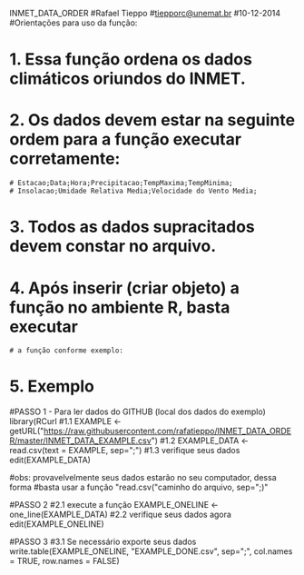 INMET_DATA_ORDER
                 #Rafael Tieppo
                 #tiepporc@unemat.br
                 #10-12-2014
#Orientações para uso da função:
# 1. Essa função ordena os dados climáticos oriundos do INMET.
# 2. Os dados devem estar na seguinte ordem para a função executar corretamente:
    # Estacao;Data;Hora;Precipitacao;TempMaxima;TempMinima;
    # Insolacao;Umidade Relativa Media;Velocidade do Vento Media;
# 3. Todos as dados supracitados devem constar no arquivo.
# 4. Após inserir (criar objeto) a função no ambiente R, basta executar
    # a função conforme exemplo:
# 5. Exemplo

#PASSO 1 - Para ler dados do GITHUB (local dos dados do exemplo)
library(RCurl
#1.1
EXAMPLE <-  getURL("https://raw.githubusercontent.com/rafatieppo/INMET_DATA_ORDER/master/INMET_DATA_EXAMPLE.csv")
#1.2
EXAMPLE_DATA <- read.csv(text = EXAMPLE, sep=";")
#1.3 verifique seus dados
edit(EXAMPLE_DATA)
 
#obs: provavelvelmente seus dados estarão no seu computador, dessa forma
      #basta usar a função "read.csv("caminho do arquivo, sep=";)"
        
#PASSO 2
#2.1 execute a função
EXAMPLE_ONELINE <- one_line(EXAMPLE_DATA)
#2.2 verifique seus dados agora
edit(EXAMPLE_ONELINE)

#PASSO 3
#3.1 Se necessário exporte seus dados
write.table(EXAMPLE_ONELINE, "EXAMPLE_DONE.csv", sep=";", col.names = TRUE, row.names = FALSE)
